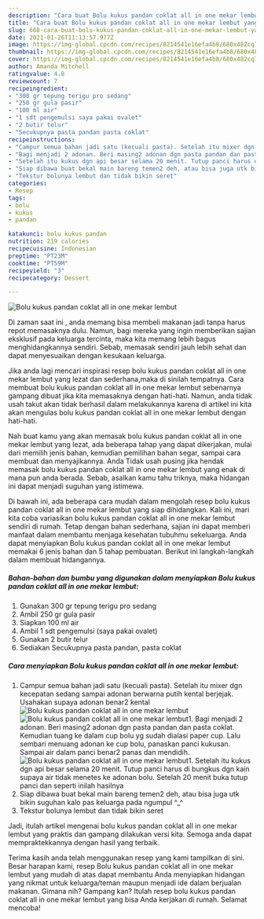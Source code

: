 ```yaml
---
description: "Cara buat Bolu kukus pandan coklat all in one mekar lembut yang enak Untuk Jualan"
title: "Cara buat Bolu kukus pandan coklat all in one mekar lembut yang enak Untuk Jualan"
slug: 668-cara-buat-bolu-kukus-pandan-coklat-all-in-one-mekar-lembut-yang-enak-untuk-jualan
date: 2021-01-26T11:13:57.977Z
image: https://img-global.cpcdn.com/recipes/8214541e16efa4b8/680x482cq70/bolu-kukus-pandan-coklat-all-in-one-mekar-lembut-foto-resep-utama.jpg
thumbnail: https://img-global.cpcdn.com/recipes/8214541e16efa4b8/680x482cq70/bolu-kukus-pandan-coklat-all-in-one-mekar-lembut-foto-resep-utama.jpg
cover: https://img-global.cpcdn.com/recipes/8214541e16efa4b8/680x482cq70/bolu-kukus-pandan-coklat-all-in-one-mekar-lembut-foto-resep-utama.jpg
author: Amanda Mitchell
ratingvalue: 4.8
reviewcount: 7
recipeingredient:
- "300 gr tepung terigu pro sedang"
- "250 gr gula pasir"
- "100 ml air"
- "1 sdt pengemulsi saya pakai ovalet"
- "2 butir telur"
- "Secukupnya pasta pandan pasta coklat"
recipeinstructions:
- "Campur semua bahan jadi satu (kecuali pasta). Setelah itu mixer dgn kecepatan sedang sampai adonan berwarna putih kental berjejak. Usahakan supaya adonan benar2 kental"
- "Bagi menjadi 2 adonan. Beri masing2 adonan dgn pasta pandan dan pasta coklat. Kemudian tuang ke dalam cup bolu yg sudah dialasi paper cup. Lalu sembari menuang adonan ke cup bolu, panaskan panci kukusan. Sampai air dalam panci benar2 panas dan mendidih."
- "Setelah itu kukus dgn api besar selama 20 menit. Tutup panci harus di bungkus dgn kain supaya air tidak menetes ke adonan bolu. Setelah 20 menit buka tutup panci dan seperti inilah hasilnya"
- "Siap dibawa buat bekal main bareng temen2 deh, atau bisa juga utk bikin suguhan kalo pas keluarga pada ngumpul ^_^"
- "Tekstur bolunya lembut dan tidak bikin seret"
categories:
- Resep
tags:
- bolu
- kukus
- pandan

katakunci: bolu kukus pandan 
nutrition: 219 calories
recipecuisine: Indonesian
preptime: "PT23M"
cooktime: "PT59M"
recipeyield: "3"
recipecategory: Dessert

---
```



![Bolu kukus pandan coklat all in one mekar lembut](https://img-global.cpcdn.com/recipes/8214541e16efa4b8/680x482cq70/bolu-kukus-pandan-coklat-all-in-one-mekar-lembut-foto-resep-utama.jpg)

Di zaman  saat ini , anda memang bisa membeli makanan jadi tanpa harus repot memasaknya dulu. Namun, bagi mereka yang ingin memberikan sajian eksklusif pada keluarga tercinta, maka kita memang lebih bagus menghidangkannya sendiri. Sebab, memasak sendiri jauh lebih sehat dan dapat menyesuaikan dengan kesukaan keluarga.

Jika anda lagi mencari inspirasi resep bolu kukus pandan coklat all in one mekar lembut yang lezat dan sederhana,maka di sinilah tempatnya. Cara membuat bolu kukus pandan coklat all in one mekar lembut  sebenarnya gampang dibuat jika kita memasaknya dengan hati-hati. Namun, anda tidak usah takut akan tidak berhasil dalam melakukannya 
karena di artikel ini kita akan mengulas bolu kukus pandan coklat all in one mekar lembut dengan hati-hati.  



Nah buat kamu yang akan memasak bolu kukus pandan coklat all in one mekar lembut yang lezat, ada beberapa tahap yang dapat dikerjakan, mulai dari memilih jenis bahan, kemudian pemilihan bahan segar, sampai cara membuat dan menyajikannya. Anda Tidak usah pusing jika hendak memasak bolu kukus pandan coklat all in one mekar lembut yang enak di mana pun anda berada. Sebab, asalkan kamu  tahu triknya, maka hidangan ini dapat menjadi suguhan yang istimewa.

Di bawah ini, ada beberapa cara mudah dalam mengolah resep bolu kukus pandan coklat all in one mekar lembut yang siap dihidangkan. Kali ini, mari kita coba variasikan bolu kukus pandan coklat all in one mekar lembut sendiri di rumah. Tetap dengan bahan sederhana, sajian ini dapat memberi manfaat dalam membantu menjaga kesehatan tubuhmu sekeluarga. Anda dapat menyiapkan Bolu kukus pandan coklat all in one mekar lembut memakai 6 jenis bahan dan 5 tahap pembuatan. Berikut ini langkah-langkah dalam membuat hidangannya.

<!--inarticleads1-->

##### Bahan-bahan dan bumbu yang digunakan dalam menyiapkan Bolu kukus pandan coklat all in one mekar lembut:

1. Gunakan 300 gr tepung terigu pro sedang
1. Ambil 250 gr gula pasir
1. Siapkan 100 ml air
1. Ambil 1 sdt pengemulsi (saya pakai ovalet)
1. Gunakan 2 butir telur
1. Sediakan Secukupnya pasta pandan, pasta coklat




<!--inarticleads2-->

##### Cara menyiapkan Bolu kukus pandan coklat all in one mekar lembut:

1. Campur semua bahan jadi satu (kecuali pasta). Setelah itu mixer dgn kecepatan sedang sampai adonan berwarna putih kental berjejak. Usahakan supaya adonan benar2 kental
<img src="https://img-global.cpcdn.com/steps/31e160be6a28a285/160x128cq70/bolu-kukus-pandan-coklat-all-in-one-mekar-lembut-langkah-memasak-1-foto.jpg" alt="Bolu kukus pandan coklat all in one mekar lembut"><img src="https://img-global.cpcdn.com/steps/1eb917ae8507b5fa/160x128cq70/bolu-kukus-pandan-coklat-all-in-one-mekar-lembut-langkah-memasak-1-foto.jpg" alt="Bolu kukus pandan coklat all in one mekar lembut">1. Bagi menjadi 2 adonan. Beri masing2 adonan dgn pasta pandan dan pasta coklat. Kemudian tuang ke dalam cup bolu yg sudah dialasi paper cup. Lalu sembari menuang adonan ke cup bolu, panaskan panci kukusan. Sampai air dalam panci benar2 panas dan mendidih.
<img src="https://img-global.cpcdn.com/steps/fa35da90e573579c/160x128cq70/bolu-kukus-pandan-coklat-all-in-one-mekar-lembut-langkah-memasak-2-foto.jpg" alt="Bolu kukus pandan coklat all in one mekar lembut">1. Setelah itu kukus dgn api besar selama 20 menit. Tutup panci harus di bungkus dgn kain supaya air tidak menetes ke adonan bolu. Setelah 20 menit buka tutup panci dan seperti inilah hasilnya
1. Siap dibawa buat bekal main bareng temen2 deh, atau bisa juga utk bikin suguhan kalo pas keluarga pada ngumpul ^_^
1. Tekstur bolunya lembut dan tidak bikin seret




Jadi, itulah artikel mengenai  bolu kukus pandan coklat all in one mekar lembut  yang praktis dan gampang dilakukan versi kita. Semoga anda dapat mempraktekkannya dengan hasil yang terbaik. 

Terima kasih anda telah menggunakan resep yang kami tampilkan di sini. Besar harapan kami, resep  Bolu kukus pandan coklat all in one mekar lembut yang mudah di atas dapat membantu Anda menyiapkan hidangan yang nikmat untuk keluarga/teman maupun menjadi ide dalam berjualan makanan. Gimana nih? Gampang kan? Itulah resep bolu kukus pandan coklat all in one mekar lembut yang bisa Anda kerjakan di rumah. Selamat mencoba!

